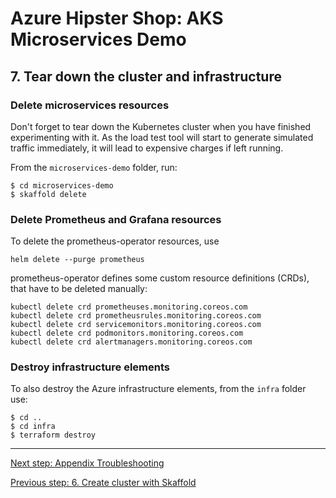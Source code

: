 # Azure Hipster Shop: AKS Microservices Demo

## 7. Tear down the cluster and infrastructure

### Delete microservices resources

Don't forget to tear down the Kubernetes cluster when you have finished experimenting with it. As the load test tool will start to generate simulated traffic immediately, it will lead to expensive charges if left running.

From the `microservices-demo` folder, run:
```
$ cd microservices-demo
$ skaffold delete
```

### Delete Prometheus and Grafana resources

To delete the prometheus-operator resources, use

```
helm delete --purge prometheus
```

prometheus-operator defines some custom resource definitions (CRDs), that have to be deleted manually:

```
kubectl delete crd prometheuses.monitoring.coreos.com
kubectl delete crd prometheusrules.monitoring.coreos.com
kubectl delete crd servicemonitors.monitoring.coreos.com
kubectl delete crd podmonitors.monitoring.coreos.com
kubectl delete crd alertmanagers.monitoring.coreos.com
```

### Destroy infrastructure elements

To also destroy the Azure infrastructure elements, from the `infra` folder use:

```
$ cd ..
$ cd infra
$ terraform destroy
```

---
[Next step: Appendix Troubleshooting](../docs/99_troubleshooting.md)  

[Previous step: 6. Create cluster with Skaffold](../docs/06_helm.md)
